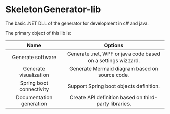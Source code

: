 # SkeletonGenerator-lib
The basic .NET DLL of the generator for development in c# and java.


The primary object of this lib is:

| Name | Options |
| :---: | :---: |
| Generate software | Generate .net, WPF or java code based on a settings wizzard. |
| Generate visualization | Generate Mermaid diagram based on source code. |
| Spring boot connectivity | Support Spring boot objects definition. |  
| Documentation generation | Create API definition based on third-party libraries. |  
  
